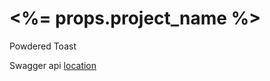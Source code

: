 # <%= props.project_name %>

Powdered Toast

Swagger api [location](<%= specPathRel.replace(/\\/g,'/') %>)


